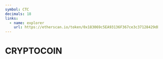 ```yaml
---
symbol: CTC
decimals: 18
links:
  - name: explorer
    url: https://etherscan.io/token/0x183069c5EA93136F367ce3c37128429dB8eF1C29
---
```


# CRYPTOCOIN
